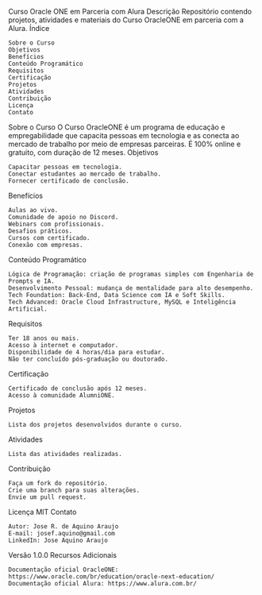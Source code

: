 Curso Oracle ONE em Parceria com Alura
Descrição
Repositório contendo projetos, atividades e materiais do Curso OracleONE em parceria com a Alura.
Índice

    Sobre o Curso
    Objetivos
    Benefícios
    Conteúdo Programático
    Requisitos
    Certificação
    Projetos
    Atividades
    Contribuição
    Licença
    Contato

Sobre o Curso
O Curso OracleONE é um programa de educação e empregabilidade que capacita pessoas em tecnologia e as conecta ao mercado de trabalho por meio de empresas parceiras. É 100% online e gratuito, com duração de 12 meses.
Objetivos

    Capacitar pessoas em tecnologia.
    Conectar estudantes ao mercado de trabalho.
    Fornecer certificado de conclusão.

Benefícios

    Aulas ao vivo.
    Comunidade de apoio no Discord.
    Webinars com profissionais.
    Desafios práticos.
    Cursos com certificado.
    Conexão com empresas.

Conteúdo Programático

    Lógica de Programação: criação de programas simples com Engenharia de Prompts e IA.
    Desenvolvimento Pessoal: mudança de mentalidade para alto desempenho.
    Tech Foundation: Back-End, Data Science com IA e Soft Skills.
    Tech Advanced: Oracle Cloud Infrastructure, MySQL e Inteligência Artificial.

Requisitos

    Ter 18 anos ou mais.
    Acesso à internet e computador.
    Disponibilidade de 4 horas/dia para estudar.
    Não ter concluído pós-graduação ou doutorado.

Certificação

    Certificado de conclusão após 12 meses.
    Acesso à comunidade AlumniONE.

Projetos

    Lista dos projetos desenvolvidos durante o curso.

Atividades

    Lista das atividades realizadas.

Contribuição

    Faça um fork do repositório.
    Crie uma branch para suas alterações.
    Envie um pull request.

Licença
MIT
Contato

    Autor: Jose R. de Aquino Araujo
    E-mail: josef.aquino@gmail.com
    LinkedIn: Jose Aquino Araujo

Versão
1.0.0
Recursos Adicionais

    Documentação oficial OracleONE: https://www.oracle.com/br/education/oracle-next-education/
    Documentação oficial Alura: https://www.alura.com.br/
